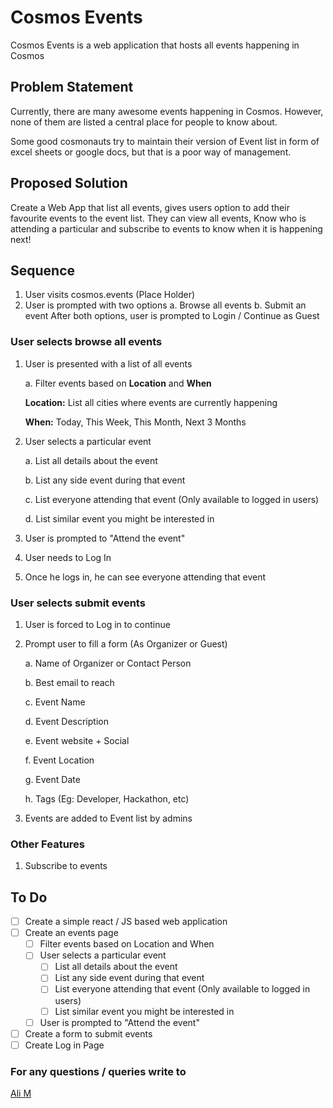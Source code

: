 # Cosmos Events

Cosmos Events is a web application that hosts all events happening in Cosmos

## Problem Statement

Currently, there are many awesome events happening in Cosmos. However, none of them are listed a central place for people to know about.

Some good cosmonauts try to maintain their version of Event list in form of excel sheets or google docs, but that is a poor way of management.

## Proposed Solution

Create a Web App that list all events, gives users option to add their favourite events to the event list. They can view all events, Know who is attending a particular and subscribe to events to know when it is happening next!

## Sequence

1. User visits cosmos.events (Place Holder)
2. User is prompted with two options
    a. Browse all events
    b. Submit an event
After both options, user is prompted to Login / Continue as Guest

### User selects browse all events

1. User is presented with a list of all events

    a. Filter events based on **Location** and **When**

    **Location:** List all cities where events are currently happening

    **When:** Today, This Week, This Month, Next 3 Months

2. User selects a particular event

    a. List all details about the event

    b. List any side event during that event

    c. List everyone attending that event (Only available to logged in users)

    d. List similar event you might be interested in

3. User is prompted to "Attend the event"
4. User needs to Log In
5. Once he logs in, he can see everyone attending that event

### User selects submit events

1. User is forced to Log in to continue
2. Prompt user to fill a form (As Organizer or Guest)

    a. Name of Organizer or Contact Person

    b. Best email to reach

    c. Event Name

    d. Event Description

    e. Event website + Social

    f. Event Location

    g. Event Date

    h. Tags (Eg: Developer, Hackathon, etc)

3. Events are added to Event list by admins

### Other Features

1. Subscribe to events

## To Do

- [ ] Create a simple react / JS based web application
- [ ] Create an events page
  - [ ] Filter events based on Location and When
  - [ ] User selects a particular event
    - [ ] List all details about the event
    - [ ] List any side event during that event
    - [ ] List everyone attending that event (Only available to logged in users)
    - [ ] List similar event you might be interested in
  - [ ] User is prompted to "Attend the event"
- [ ] Create a form to submit events
- [ ] Create Log in Page

### For any questions / queries write to

[Ali M](http://twitter.com/ali_the_curios/)
